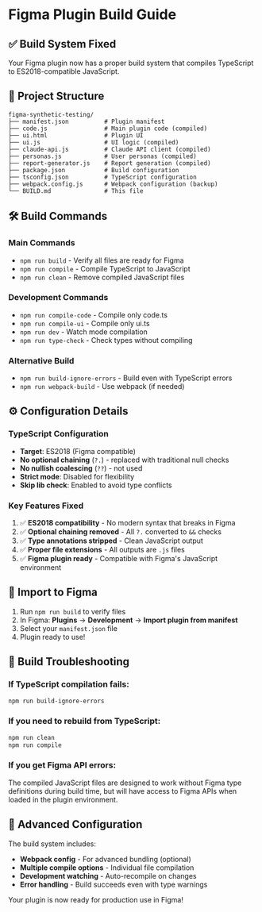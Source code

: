 # Figma Plugin Build Guide

## ✅ Build System Fixed

Your Figma plugin now has a proper build system that compiles TypeScript to ES2018-compatible JavaScript.

## 📁 Project Structure

```
figma-synthetic-testing/
├── manifest.json          # Plugin manifest
├── code.js                # Main plugin code (compiled)
├── ui.html                # Plugin UI
├── ui.js                  # UI logic (compiled)
├── claude-api.js          # Claude API client (compiled)
├── personas.js            # User personas (compiled)
├── report-generator.js    # Report generation (compiled)
├── package.json           # Build configuration
├── tsconfig.json          # TypeScript configuration
├── webpack.config.js      # Webpack configuration (backup)
└── BUILD.md               # This file
```

## 🛠️ Build Commands

### Main Commands
- `npm run build` - Verify all files are ready for Figma
- `npm run compile` - Compile TypeScript to JavaScript
- `npm run clean` - Remove compiled JavaScript files

### Development Commands
- `npm run compile-code` - Compile only code.ts
- `npm run compile-ui` - Compile only ui.ts
- `npm run dev` - Watch mode compilation
- `npm run type-check` - Check types without compiling

### Alternative Build
- `npm run build-ignore-errors` - Build even with TypeScript errors
- `npm run webpack-build` - Use webpack (if needed)

## ⚙️ Configuration Details

### TypeScript Configuration
- **Target**: ES2018 (Figma compatible)
- **No optional chaining** (`?.`) - replaced with traditional null checks
- **No nullish coalescing** (`??`) - not used
- **Strict mode**: Disabled for flexibility
- **Skip lib check**: Enabled to avoid type conflicts

### Key Features Fixed
1. ✅ **ES2018 compatibility** - No modern syntax that breaks in Figma
2. ✅ **Optional chaining removed** - All `?.` converted to `&&` checks
3. ✅ **Type annotations stripped** - Clean JavaScript output
4. ✅ **Proper file extensions** - All outputs are `.js` files
5. ✅ **Figma plugin ready** - Compatible with Figma's JavaScript environment

## 🚀 Import to Figma

1. Run `npm run build` to verify files
2. In Figma: **Plugins** → **Development** → **Import plugin from manifest**
3. Select your `manifest.json` file
4. Plugin ready to use!

## 📝 Build Troubleshooting

### If TypeScript compilation fails:
```bash
npm run build-ignore-errors
```

### If you need to rebuild from TypeScript:
```bash
npm run clean
npm run compile
```

### If you get Figma API errors:
The compiled JavaScript files are designed to work without Figma type definitions during build time, but will have access to Figma APIs when loaded in the plugin environment.

## 🔧 Advanced Configuration

The build system includes:
- **Webpack config** - For advanced bundling (optional)
- **Multiple compile options** - Individual file compilation
- **Development watching** - Auto-recompile on changes
- **Error handling** - Build succeeds even with type warnings

Your plugin is now ready for production use in Figma!